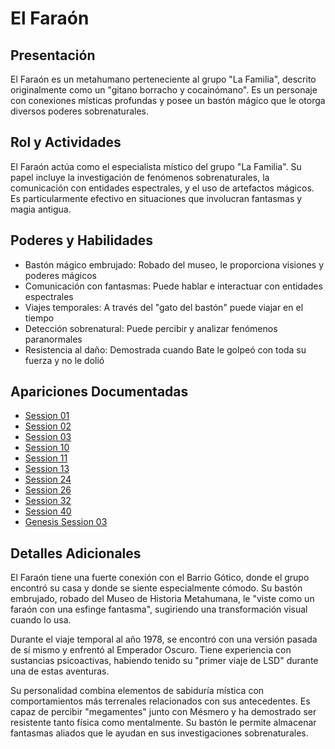 # El Faraón

## Presentación
El Faraón es un metahumano perteneciente al grupo "La Familia", descrito originalmente como un "gitano borracho y cocainómano". Es un personaje con conexiones místicas profundas y posee un bastón mágico que le otorga diversos poderes sobrenaturales.

## Rol y Actividades
El Faraón actúa como el especialista místico del grupo "La Familia". Su papel incluye la investigación de fenómenos sobrenaturales, la comunicación con entidades espectrales, y el uso de artefactos mágicos. Es particularmente efectivo en situaciones que involucran fantasmas y magia antigua.

## Poderes y Habilidades
- Bastón mágico embrujado: Robado del museo, le proporciona visiones y poderes mágicos
- Comunicación con fantasmas: Puede hablar e interactuar con entidades espectrales
- Viajes temporales: A través del "gato del bastón" puede viajar en el tiempo
- Detección sobrenatural: Puede percibir y analizar fenómenos paranormales
- Resistencia al daño: Demostrada cuando Bate le golpeó con toda su fuerza y no le dolió

## Apariciones Documentadas
- [Session 01](../../campaigns/la-familia/session-01.md)
- [Session 02](../../campaigns/la-familia/session-02.md)
- [Session 03](../../campaigns/la-familia/session-03.md)
- [Session 10](../../campaigns/la-familia/session-10.md)
- [Session 11](../../campaigns/la-familia/session-11.md)
- [Session 13](../../campaigns/la-familia/session-13.md)
- [Session 24](../../campaigns/la-familia/session-24.md)
- [Session 26](../../campaigns/la-familia/session-26.md)
- [Session 32](../../campaigns/la-familia/session-32.md)
- [Session 40](../../campaigns/la-familia/session-40.md)
- [Genesis Session 03](../../campaigns/genesis/session-03.md)

## Detalles Adicionales
El Faraón tiene una fuerte conexión con el Barrio Gótico, donde el grupo encontró su casa y donde se siente especialmente cómodo. Su bastón embrujado, robado del Museo de Historia Metahumana, le "viste como un faraón con una esfinge fantasma", sugiriendo una transformación visual cuando lo usa.

Durante el viaje temporal al año 1978, se encontró con una versión pasada de sí mismo y enfrentó al Emperador Oscuro. Tiene experiencia con sustancias psicoactivas, habiendo tenido su "primer viaje de LSD" durante una de estas aventuras.

Su personalidad combina elementos de sabiduría mística con comportamientos más terrenales relacionados con sus antecedentes. Es capaz de percibir "megamentes" junto con Mésmero y ha demostrado ser resistente tanto física como mentalmente. Su bastón le permite almacenar fantasmas aliados que le ayudan en sus investigaciones sobrenaturales.
